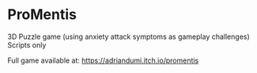 # ProMentis
3D Puzzle game (using anxiety attack symptoms as gameplay challenges)
Scripts only

Full game available at: https://adriandumi.itch.io/promentis
